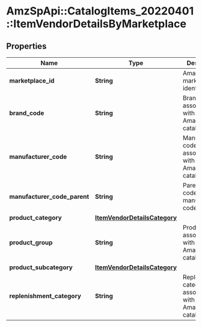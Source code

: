 # AmzSpApi::CatalogItems_20220401::ItemVendorDetailsByMarketplace

## Properties
Name | Type | Description | Notes
------------ | ------------- | ------------- | -------------
**marketplace_id** | **String** | Amazon marketplace identifier. | 
**brand_code** | **String** | Brand code associated with an Amazon catalog item. | [optional] 
**manufacturer_code** | **String** | Manufacturer code associated with an Amazon catalog item. | [optional] 
**manufacturer_code_parent** | **String** | Parent vendor code of the manufacturer code. | [optional] 
**product_category** | [**ItemVendorDetailsCategory**](ItemVendorDetailsCategory.md) |  | [optional] 
**product_group** | **String** | Product group associated with an Amazon catalog item. | [optional] 
**product_subcategory** | [**ItemVendorDetailsCategory**](ItemVendorDetailsCategory.md) |  | [optional] 
**replenishment_category** | **String** | Replenishment category associated with an Amazon catalog item. | [optional] 

